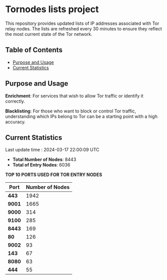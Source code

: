# Tornodes lists project

This repository provides updated lists of IP addresses associated with Tor relay nodes. The lists are refreshed every 30 minutes to ensure they reflect the most current state of the Tor network.

## Table of Contents

- [Purpose and Usage](#purpose-and-usage)
- [Current Statistics](#current-statistics)


## Purpose and Usage

**Enrichment**: For services that wish to allow Tor traffic or identify it correctly.

**Blacklisting**: For those who want to block or control Tor traffic, understanding which IPs belong to Tor can be a starting point with a high accuracy.

## Current Statistics

Last update time : 2024-03-17 22:00:09 UTC

- **Total Number of Nodes**: 8443
- **Total of Entry Nodes**: 6036

**TOP 10 PORTS USED FOR TOR ENTRY NODES**

| **Port** | **Number of Nodes** |
|------|-----------------|
| **443**   | 1942  |
| **9001**   | 1665  |
| **9000**   | 314  |
| **9100**   | 285  |
| **8443**   | 169  |
| **80**   | 126  |
| **9002**   | 93  |
| **143**   | 67  |
| **8080**   | 63  |
| **444**   | 55  |

